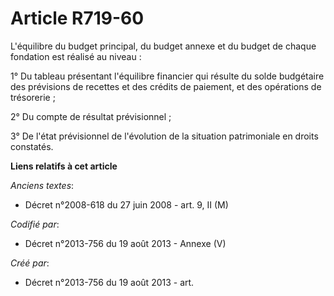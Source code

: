 # Article R719-60

L'équilibre du budget principal, du budget annexe et du budget de chaque fondation est réalisé au niveau :

1° Du tableau présentant l'équilibre financier qui résulte du solde budgétaire des prévisions de recettes et des crédits de
paiement, et des opérations de trésorerie ;

2° Du compte de résultat prévisionnel ;

3° De l'état prévisionnel de l'évolution de la situation patrimoniale en droits constatés.

**Liens relatifs à cet article**

_Anciens textes_:

  - Décret n°2008-618 du 27 juin 2008 - art. 9, II (M)

_Codifié par_:

  - Décret n°2013-756 du 19 août 2013 -  Annexe (V)

_Créé par_:

  - Décret n°2013-756 du 19 août 2013 - art.
